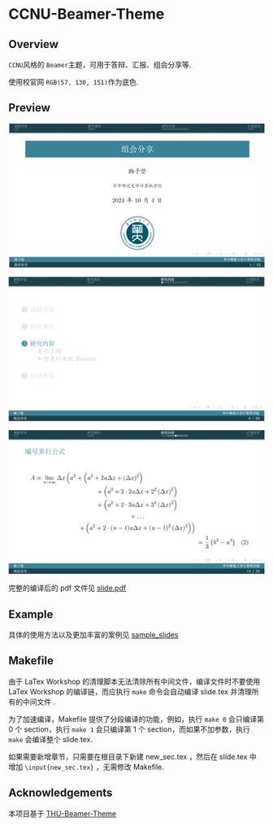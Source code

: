 # CCNU-Beamer-Theme

## Overview

`CCNU`风格的 `Beamer`主题，可用于答辩、汇报、组会分享等.

使用校官网 `RGB(57, 130, 151)`作为底色.

## Preview

![](./pic/1.png)

![](./pic/2.png)

![](./pic/3.png)

完整的编译后的 pdf 文件见 [slide.pdf](./slide.pdf)

## Example

具体的使用方法以及更加丰富的案例见 [sample_slides](./sample_slides/)

## Makefile

由于 LaTex Workshop 的清理脚本无法清除所有中间文件，编译文件时不要使用LaTex Workshop 的编译链，而应执行 `make` 命令会自动编译 slide.tex 并清理所有的中间文件 .

为了加速编译，Makefile 提供了分段编译的功能，例如，执行 `make 0` 会只编译第 0 个 section，执行 `make 1` 会只编译第 1 个 section，而如果不加参数，执行 `make` 会编译整个 slide.tex.

如果需要新增章节，只需要在根目录下新建 new_sec.tex ，然后在 slide.tex 中 增加 `\input{new_sec.tex}` ，无需修改 Makefile. 



## Acknowledgements

本项目基于 [THU-Beamer-Theme](https://github.com/tuna/THU-Beamer-Theme)
